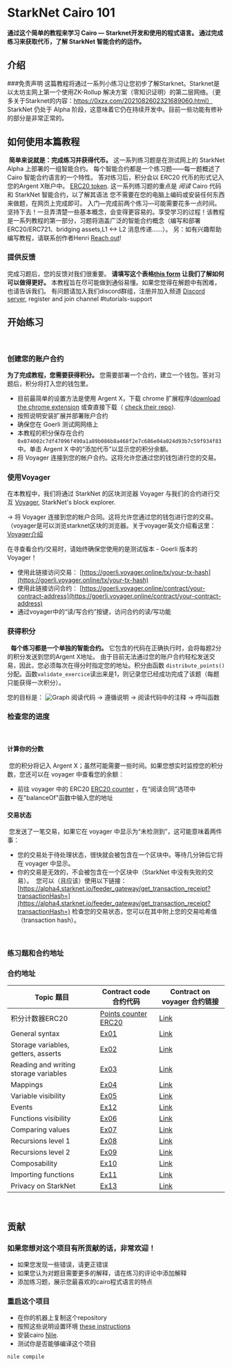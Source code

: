# StarkNet Cairo 101
**通过这个简单的教程来学习 Cairo — Starknet开发和使用的程式语言。
通过完成练习来获取代币，了解 StarkNet 智能合约的运作。**
​
## 介绍
###免责声明
​
这篇教程将通过一系列小练习让您初步了解Starknet。Starknet是以太坊主网上第一个使用ZK-Rollup 解决方案（零知识证明）的第二层网络。（更多关于Starknet的内容：https://0xzx.com/2021082602321689060.html）
​
StarkNet 仍处于 Alpha 阶段，这意味着它仍在持续开发中。目前一些功能有修补的部分是非常正常的。
​
## 如何使用本篇教程
​
**简单来说就是：完成练习并获得代币。**
这一系列练习题是在测试网上的 StarkNet Alpha 上部署的一组智能合约。
每个智能合约都是一个练习题——每一题概述了 Cairo 智能合约语言的一个特性。
答对练习后，积分会以 ERC20 代币的形式记入您的Argent X账户中。 [ERC20 token](contracts/token/TDERC20.cairo).
​
这一系列练习题的重点是 *阅读* Cairo 代码和 StarkNet 智能合约，以了解其语法
您不需要在您的电脑上编码或安装任何东西来做题，在网页上完成即可。
​
入门—完成前两个练习—可能需要花多一点时间。坚持下去！一旦弄清楚一些基本概念，会变得更容易的。享受学习的过程！
​
该教程是一系列教程的第一部分，习题将涵盖广泛的智能合约概念（编写和部署 ERC20/ERC721、bridging assets,L1 <-> L2 消息传递……）。
另：如有兴趣帮助编写教程，请联系创作者Henri [Reach out](https://twitter.com/HenriLieutaud)!
​
### 提供反馈
完成习题后，您的反馈对我们很重要。
**请填写这个表格[this form](https://forms.reform.app/starkware/untitled-form-4/kaes2e) 让我们了解如何可以做得更好。** 
​
本教程旨在尽可能做到通俗易懂。如果您觉得在解题中有困难，也请告诉我们。
​
有问题请加入我们discord群组，注册并加入频道 [Discord server](https://discord.gg/B7PevJGCCw), register and join channel #tutorials-support
​
## 开始练习
​
### 创建您的账户合约
**为了完成教程，您需要获得积分。** 您需要部署一个合约，建立一个钱包。答对习题后，积分将打入您的钱包里。
-   目前最简单的设置方法是使用 Argent X，下载 chrome 扩展程序([download the chrome extension](https://chrome.google.com/webstore/detail/argent-x-starknet-wallet/dlcobpjiigpikoobohmabehhmhfoodbb/)  或查直接下载（ [check their repo](https://github.com/argentlabs/argent-x)).
-   按照说明安装扩展并部署账户合约
-   确保您在 Goerli 测试网网络上
-   本教程的积分保存在合约  `0x074002c7df47096f490a1a89b086b8a468f2e7c686e04a024d93b7c59f934f83`中。单击 Argent X 中的“添加代币”以显示您的积分余额。
-   将 Voyager 连接到您的帐户合约。这将允许您通过您的钱包进行您的交易。
​
### 使用Voyager
在本教程中，我们将通过 StarkNet 的区块浏览器 Voyager 与我们的合约进行交互 [Voyager](https://goerli.voyager.online/), StarkNet's block explorer. 

-> 将 Voyager 连接到您的帐户合同。这将允许您通过您的钱包进行您的交易。（voyager是可以浏览starknet区块的浏览器。关于voyager英文介绍看这里：  [Voyager介绍](https://medium.com/nethermind-eth/introducing-voyager-the-window-to-starknet-c948f3a07a9b)



在寻查看合约/交易时，请始终确保您使用的是测试版本 - Goerli 版本的 Voyager！
-   使用此链接访问交易： [https://goerli.voyager.online/tx/your-tx-hash](https://goerli.voyager.online/tx/your-tx-hash)
-   使用此链接访问合约： [https://goerli.voyager.online/contract/your-contract-address](https://goerli.voyager.online/contract/your-contract-address)
-   通过voyager中的“读/写合约”按键，访问合约的读/写功能
​
### 获得积分

​
​
**每个练习都是一个单独的智能合约。** 它包含的代码在正确执行时，会将每题2分的积分发送到您的Argent X地址。
​
由于目前无法通过您的账户合约轻松发送交易，因此，您必须每次在得分时指定您的地址。积分由函数 `distribute_points()` 分配。函数`validate_exercice`读出来是1，则记录您已经成功完成了该题（每题只能获得一次积分）。 

您的目标是：
![Graph](assets/diagram.png)
阅读代码 -> 遵循说明 -> 阅读代码中的注释 -> 呼叫函数
​
​
### 检查您的进度
​
#### 计算你的分数
​
您的积分将记入 Argent X；虽然可能需要一些时间。如果您想实时监控您的积分数，您还可以在 voyager 中查看您的余额：
​
-   前往 voyager 中的 ERC20 [ERC20 counter](https://goerli.voyager.online/contract/0x074002c7df47096f490a1a89b086b8a468f2e7c686e04a024d93b7c59f934f83#readContract) ，在“阅读合同”选项中 
-   在"balanceOf"函数中输入您的地址 
​
#### 交易状态
​
您发送了一笔交易，如果它在 voyager 中显示为“未检测到”，这可能意味着两件事：
​
-   您的交易处于待处理状态，很快就会被包含在一个区块中。等待几分钟后它将在 voyager 中显示。
-   你的交易是无效的，不会被包含在一个区块中（StarkNet 中没有失败的交易）。
​
您可以（且应该）使用以下链接： [https://alpha4.starknet.io/feeder_gateway/get_transaction_receipt?transactionHash=](https://alpha4.starknet.io/feeder_gateway/get_transaction_receipt?transactionHash=) 检查您的交易状态，您可以在其中附上您的交易哈希值（transaction hash）。

​
### 练习题和合约地址
### 合约地址
|Topic 题目|Contract code 合约代码|Contract on voyager 合约链接|
|---|---|---|
|积分计数器ERC20|[Points counter ERC20](contracts/token/TDERC20.cairo)|[Link](https://goerli.voyager.online/contract/0x074002c7df47096f490a1a89b086b8a468f2e7c686e04a024d93b7c59f934f83)|
|General syntax|[Ex01](contracts/ex01.cairo)|[Link](https://goerli.voyager.online/contract/0x04b9b3cea3d4b21f7f272a26cf0d54f40348a9d8509f951b217e33d4e9c80af2)|
|Storage variables, getters, asserts|[Ex02](contracts/ex02.cairo)|[Link](https://goerli.voyager.online/contract/0x06511a41c0620d756ff9e3c6b27d5aea2d9b65e162abdec72c4d746c0a1aca05)|
|Reading and writing storage variables|[Ex03](contracts/ex03.cairo)|[Link](https://goerli.voyager.online/contract/0x044a68c9052a5208a46aee5d0af6f6a3e30686ab9ce3e852c4b817d0a76f2f09)|
|Mappings|[Ex04](contracts/ex04.cairo)|[Link](https://goerli.voyager.online/contract/0x04e701814214c5d82215a134c31029986b0d05a2592c0c977fe2330263dc7304)|
|Variable visibility|[Ex05](contracts/ex05.cairo)|[Link](https://goerli.voyager.online/contract/0x01e7285636d7d147df6e2eacb044611e13ce79048c4ac21d0209c8c923108975)|
|Events|[Ex12](contracts/ex12.cairo)|[Link](https://goerli.voyager.online/contract/0x0658e159d61d4428b6d5fa90aa20083786674c49a645fe416fc4c35b145f8a83)|
|Functions visibility|[Ex06](contracts/ex06.cairo)|[Link](https://goerli.voyager.online/contract/0x02abaa69541bd4630225cd69fa87d08a6e8fb80f4c7c2e8d3568fa59e71eec26)|
|Comparing values|[Ex07](contracts/ex07.cairo)|[Link](https://goerli.voyager.online/contract/0x07d9f4f818592b7a97f2c7e5915733ed022f96313cb61bde2c27a9fbd729a5a4)|
|Recursions level 1|[Ex08](contracts/ex08.cairo)|[Link](https://goerli.voyager.online/contract/0x072d42eb599c9ec14d1f7209223226cb1436898c6930480c6a2f6998c6ceb9fe)|
|Recursions level 2|[Ex09](contracts/ex09.cairo)|[Link](https://goerli.voyager.online/contract/0x035203b6c0b68ef87127a7d77f36de4279ceb79ea2d8099f854f51fc28074de4)|
|Composability|[Ex10](contracts/ex10.cairo)|[Link](https://goerli.voyager.online/contract/0x071e59fbd7e724b94ad1f6d4bba1ff7161a834c6b19c4b88719ad640d5a6105c)|
|Importing functions|[Ex11](contracts/ex11.cairo)|[Link](https://goerli.voyager.online/contract/0x06e124eba8dcf1ebe207d6adb366193511373801b49742b39ace5c868b795e68)|
|Privacy on StarkNet|[Ex13](contracts/ex13.cairo)|[Link](https://goerli.voyager.online/contract/0x07b271402ce18e1bcc1b64f555cdc23693b0eb091d71644f72b6c220814c1425)|

​
​
## 贡献
### 如果您想对这个项目有所贡献的话，非常欢迎！
- 如果您发现一些错误，请更正错误
- 如果您认为对题目需要更多的解释，请在练习的评论中添加解释
- 添加练习题，展示您最喜欢的cairo程式语言的特点
​
### 重启这个项目
- 在你的机器上复制这个repository
- 按照这些说明设置环境 [these instructions](https://starknet.io/docs/quickstart.html#quickstart)
- 安装cairo [Nile](https://github.com/OpenZeppelin/nile).
- 测试你是否能够编译这个项目
```
nile compile
```
